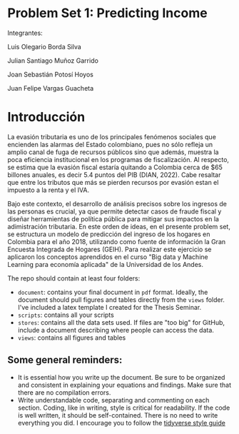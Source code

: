 # Problem Set 1: Predicting Income

Integrantes:

Luis Olegario Borda Silva

Julian Santiago Muñoz Garrido

Joan Sebastián Potosí Hoyos

Juan Felipe Vargas Guacheta

# Introducción

La evasión tributaria es uno de los principales fenómenos sociales que encienden las alarmas del Estado colombiano, pues no sólo refleja un amplio canal de fuga de recursos públicos sino que además, muestra la poca eficiencia institucional en los programas de fiscalización. Al respecto, se estima que la evasión fiscal estaría quitando a Colombia cerca de $65 billones anuales, es decir 5.4 puntos del PIB (DIAN, 2022). Cabe resaltar que entre los tributos que más se pierden recursos por evasión estan el impuesto a la renta y el IVA. 

Bajo este contexto, el desarrollo de análisis precisos sobre los ingresos de las personas es crucial, ya que permite detectar casos de fraude fiscal y diseñar herramientas de política pública para mitigar sus impactos en la adimistración tributaria. En este orden de ideas, en el presente problem set, se estructura un modelo de predicción del ingreso de los hogares en Colombia para el año 2018, utilizando como fuente de información la Gran Encuesta Integrada de Hogares (GEIH). Para realizar este ejercicio se aplicaron los conceptos aprendidos en el curso "Big data y Machine Learning para economía aplicada" de la Universidad de los Andes.

The repo should contain at least four folders:

- `document`: contains your final document in `pdf` format. Ideally, the document should pull figures and tables directly from the `views` folder. I've included a latex template I created for the Thesis Seminar. 
- `scripts`: contains all your scripts
- `stores`: contains all the data sets used. If files are "too big" for GitHub, include a document describing where people can access the data.
- `views`: contains all figures and tables



## Some general reminders: 

- It is essential how you write up the document. Be sure to be organized and consistent in explaining your equations and findings. Make sure that there are no compilation errors.
- Write understandable code, separating and commenting on each section. Coding, like in writing, style is critical for readability. If the code is well written, it should be self-contained. There is no need to write everything you did. I encourage you to follow the [tidyverse style guide](https://style.tidyverse.org/)

